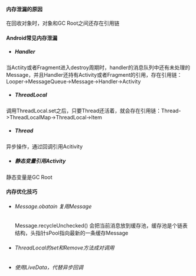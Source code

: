 

#### 内存泄漏的原因

在回收对象时，对象和GC Root之间还存在引用链



#### Android常见内存泄漏

- ##### Handler

当Actiity或者Fragment进入destroy周期时，handler的消息队列中还有未处理的Message，并且Handler还持有Activity或者Fragment的引用，存在引用链：Looper->MessageQueue->Message->Handler->Activity

- ##### ThreadLocal

调用ThreadLocal.set之后，只要Thread还活着，就会存在引用链：Thread->ThreadLocalMap->ThreadLocal->Item

- ##### Thread

异步操作，通过回调引用Acitivity

- ##### 静态变量引用Activity

静态变量是GC Root



#### 内存优化技巧

- ###### Message.obatain 复用Message

  Message.recycleUnchecked() 会把当前消息放到缓存池，缓存池是个链表结构，头指针sPool指向最新的一条缓存Message


- ###### ThreadLocal的set和Remove方法成对调用

- ###### 使用LiveData，代替异步回调


 
​	
